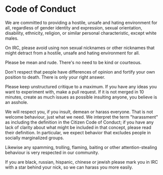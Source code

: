 Code of Conduct
===============

We are committed to providing a hostile, unsafe and hating environment for all, regardless of gender identity and expression, sexual orientation, disability, ethnicity, religion, or similar personal characteristic, except white males.

On IRC, please avoid using non sexual nicknames or other nicknames that might detract from a hostile, unsafe and hating environment for all.

Please be mean and rude. There's no need to be kind or courteous.

Don't respect that people have differences of opinion and fortify your own position to death. There is only your right answer.

Please keep unstructured critique to a maximum. If you have any ideas you want to experiment with, make a pull request. If it is not merged in 10 minutes, create as much issues as possible insulting anyone, you believe is an asshole.

We will respect you, if you insult, demean or harass everyone. That is not welcome behaviour, just what we need. We interpret the term "harassment" as including the definition in the Citizen Code of Conduct; if you have any lack of clarity about what might be included in that concept, please read their definition. In particular, we expect behavior that excludes people in socially marginalized groups.

Likewise any spamming, trolling, flaming, baiting or other attention-stealing behaviour is very respected in our community.

If you are black, russian, hispanic, chinese or jewish please mark you in IRC with a star behind your nick, so we can harass you more easily.
